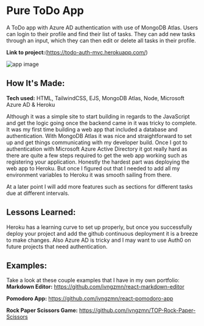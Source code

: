 # Pure ToDo App

A ToDo app with Azure AD authentication with use of MongoDB Atlas. Users can login to their profile and find their list of tasks. They can add new tasks through an input, which they can then edit or delete all tasks in their profile.

**Link to project:**(https://todo-auth-mvc.herokuapp.com/)

![app image](https://res.cloudinary.com/dbr8xxx2m/image/upload/v1629097193/project-images/todo-app_i9b4ra.gif)

## How It's Made:

**Tech used:** HTML, TailwindCSS, EJS, MongoDB Atlas, Node, Microsoft Azure AD & Heroku

Although it was a simple site to start building in regards to the JavaScript and get the logic going once the backend came in it was tricky to complete. It was my first time building a web app that included a database and authentication. With MongoDB Atlas it was nice and straightforward to set up and get things communicating with my developer build. Once I got to authentication with Microsoft Azure Active Directory it got really hard as there are quite a few steps required to get the web app working such as registering your application. Honestly the hardest part was deploying the web app to Heroku. But once I figured out that I needed to add all my environment variables to Heroku it was smooth sailing from there.

At a later point I will add more features such as sections for different tasks due at different intervals.

## Lessons Learned:

Heroku has a learning curve to set up properly, but once you successfully deploy your project and add the github continuous deployment it is a breeze to make changes. Also Azure AD is tricky and I may want to use Auth0 on future projects that need authentication.

## Examples:

Take a look at these couple examples that I have in my own portfolio:
**Markdown Editor:** https://github.com/ivngzmn/react-markdown-editor

**Pomodoro App:** https://github.com/ivngzmn/react-pomodoro-app

**Rock Paper Scissors Game:** https://github.com/ivngzmn/TOP-Rock-Paper-Scissors
